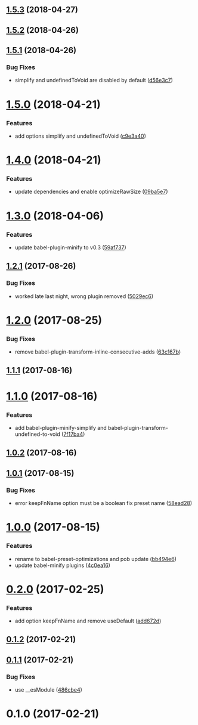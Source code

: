 <a name="1.5.3"></a>
## [1.5.3](https://github.com/christophehurpeau/babel-preset-optimizations/compare/v1.5.2...v1.5.3) (2018-04-27)


<a name="1.5.2"></a>
## [1.5.2](https://github.com/christophehurpeau/babel-preset-optimizations/compare/v1.5.1...v1.5.2) (2018-04-26)


<a name="1.5.1"></a>
## [1.5.1](https://github.com/christophehurpeau/babel-preset-optimizations/compare/v1.5.0...v1.5.1) (2018-04-26)


### Bug Fixes

* simplify and undefinedToVoid are disabled by default ([d56e3c7](https://github.com/christophehurpeau/babel-preset-optimizations/commit/d56e3c7))


<a name="1.5.0"></a>
# [1.5.0](https://github.com/christophehurpeau/babel-preset-optimizations/compare/v1.4.0...v1.5.0) (2018-04-21)


### Features

* add options simplify and undefinedToVoid ([c9e3a40](https://github.com/christophehurpeau/babel-preset-optimizations/commit/c9e3a40))


<a name="1.4.0"></a>
# [1.4.0](https://github.com/christophehurpeau/babel-preset-optimizations/compare/v1.3.0...v1.4.0) (2018-04-21)


### Features

* update dependencies and enable optimizeRawSize ([09ba5e7](https://github.com/christophehurpeau/babel-preset-optimizations/commit/09ba5e7))


<a name="1.3.0"></a>
# [1.3.0](https://github.com/christophehurpeau/babel-preset-optimizations/compare/v1.2.1...v1.3.0) (2018-04-06)


### Features

* update babel-plugin-minify to v0.3 ([59af737](https://github.com/christophehurpeau/babel-preset-optimizations/commit/59af737))


<a name="1.2.1"></a>
## [1.2.1](https://github.com/christophehurpeau/babel-preset-optimizations/compare/v1.2.0...v1.2.1) (2017-08-26)


### Bug Fixes

* worked late last night, wrong plugin removed ([5029ec6](https://github.com/christophehurpeau/babel-preset-optimizations/commit/5029ec6))


<a name="1.2.0"></a>
# [1.2.0](https://github.com/christophehurpeau/babel-preset-optimizations/compare/v1.1.1...v1.2.0) (2017-08-25)


### Bug Fixes

* remove babel-plugin-transform-inline-consecutive-adds ([63c167b](https://github.com/christophehurpeau/babel-preset-optimizations/commit/63c167b))


<a name="1.1.1"></a>
## [1.1.1](https://github.com/christophehurpeau/babel-preset-optimizations/compare/v1.1.0...v1.1.1) (2017-08-16)


<a name="1.1.0"></a>
# [1.1.0](https://github.com/christophehurpeau/babel-preset-optimizations/compare/v1.0.2...v1.1.0) (2017-08-16)


### Features

* add babel-plugin-minify-simplify and babel-plugin-transform-undefined-to-void ([7f17ba4](https://github.com/christophehurpeau/babel-preset-optimizations/commit/7f17ba4))


<a name="1.0.2"></a>
## [1.0.2](https://github.com/christophehurpeau/babel-preset-optimizations/compare/v1.0.1...v1.0.2) (2017-08-16)


<a name="1.0.1"></a>
## [1.0.1](https://github.com/christophehurpeau/babel-preset-optimizations/compare/v1.0.0...v1.0.1) (2017-08-15)


### Bug Fixes

* error keepFnName option must be a boolean fix preset name ([58ead28](https://github.com/christophehurpeau/babel-preset-optimizations/commit/58ead28))


<a name="1.0.0"></a>
# [1.0.0](https://github.com/christophehurpeau/babel-preset-optimizations/compare/v0.2.0...v1.0.0) (2017-08-15)


### Features

* rename to babel-preset-optimizations and pob update ([bb494e6](https://github.com/christophehurpeau/babel-preset-optimizations/commit/bb494e6))
* update babel-minify plugins ([4c0ea16](https://github.com/christophehurpeau/babel-preset-optimizations/commit/4c0ea16))


<a name="0.2.0"></a>
# [0.2.0](https://github.com/christophehurpeau/babel-preset-babili-optimizations/compare/v0.1.2...v0.2.0) (2017-02-25)


### Features

* add option keepFnName and remove useDefault ([add672d](https://github.com/christophehurpeau/babel-preset-babili-optimizations/commit/add672d))


<a name="0.1.2"></a>
## [0.1.2](https://github.com/christophehurpeau/babel-preset-babili-optimizations/compare/v0.1.1...v0.1.2) (2017-02-21)


<a name="0.1.1"></a>
## [0.1.1](https://github.com/christophehurpeau/babel-preset-babili-optimizations/compare/v0.1.0...v0.1.1) (2017-02-21)


### Bug Fixes

* use __esModule ([486cbe4](https://github.com/christophehurpeau/babel-preset-babili-optimizations/commit/486cbe4))


<a name="0.1.0"></a>
# 0.1.0 (2017-02-21)
